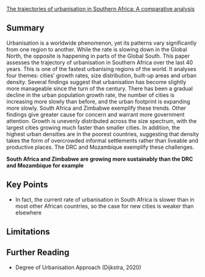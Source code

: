 [The trajectories of urbanisation in Southern Africa: A comparative analysis](https://www.sciencedirect.com/science/article/abs/pii/S0197397523000073)
## Summary

Urbanisation is a worldwide phenomenon, yet its patterns vary significantly from one region to another. While the rate is slowing down in the Global North, the opposite is happening in parts of the Global South. This paper assesses the trajectory of urbanisation in Southern Africa over the last 40 years. This is one of the fastest urbanising regions of the world. It analyses four themes: cities’ growth rates, size distribution, built-up areas and urban density. Several findings suggest that urbanisation has become slightly more manageable since the turn of the century. There has been a gradual decline in the urban population growth rate, the number of cities is increasing more slowly than before, and the urban footprint is expanding more slowly. South Africa and Zimbabwe exemplify these trends. Other findings give greater cause for concern and warrant more government attention. Growth is unevenly distributed across the size spectrum, with the largest cities growing much faster than smaller cities. In addition, the highest urban densities are in the poorest countries, suggesting that density takes the form of overcrowded informal settlements rather than liveable and productive places. The DRC and Mozambique exemplify these challenges.

**South Africa and Zimbabwe are growing more sustainably than the DRC and Mozambique for example**

## Key Points

- In fact, the current rate of urbanisation in South Africa is slower than in most other African countries, so the case for new cities is weaker than elsewhere
## Limitations

## Further Reading

- Degree of Urbanisation Approach (Dijkstra, 2020)